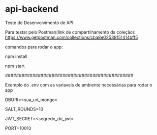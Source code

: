 # api-backend
Teste de Desenvolvimento de API

Para testar pelo Postman(link de compartilhamento da coleção): https://www.getpostman.com/collections/cba8e02538f51414bff5

comandos para rodar o app:

npm install

npm start

###############################################

Exemplo do .env com as variaveis de ambiente necessárias para rodar o app

DBURI=<sua_uri_mongo>

SALT_ROUNDS=10

JWT_SECRET=<segredo_do_jwt>

PORT=10010
